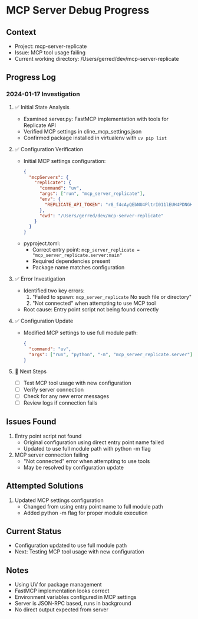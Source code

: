 # MCP Server Debug Progress

## Context
- Project: mcp-server-replicate
- Issue: MCP tool usage failing
- Current working directory: /Users/gerred/dev/mcp-server-replicate

## Progress Log

### 2024-01-17 Investigation

1. ✅ Initial State Analysis
   - Examined server.py: FastMCP implementation with tools for Replicate API
   - Verified MCP settings in cline_mcp_settings.json
   - Confirmed package installed in virtualenv with `uv pip list`

2. ✅ Configuration Verification
   - Initial MCP settings configuration:
     ```json
     {
       "mcpServers": {
         "replicate": {
           "command": "uv",
           "args": ["run", "mcp_server_replicate"],
           "env": {
             "REPLICATE_API_TOKEN": "r8_f4cAyQEbNU4PltrI011lEUH4PDNGHs40VrgFU"
           },
           "cwd": "/Users/gerred/dev/mcp-server-replicate"
         }
       }
     }
     ```
   - pyproject.toml:
     - Correct entry point: `mcp_server_replicate = "mcp_server_replicate.server:main"`
     - Required dependencies present
     - Package name matches configuration

3. ✅ Error Investigation
   - Identified two key errors:
     1. "Failed to spawn: `mcp_server_replicate` No such file or directory"
     2. "Not connected" when attempting to use MCP tool
   - Root cause: Entry point script not being found correctly

4. ✅ Configuration Update
   - Modified MCP settings to use full module path:
     ```json
     {
       "command": "uv",
       "args": ["run", "python", "-m", "mcp_server_replicate.server"]
     }
     ```

5. 🔄 Next Steps
   - [ ] Test MCP tool usage with new configuration
   - [ ] Verify server connection
   - [ ] Check for any new error messages
   - [ ] Review logs if connection fails

## Issues Found
1. Entry point script not found
   - Original configuration using direct entry point name failed
   - Updated to use full module path with python -m flag
2. MCP server connection failing
   - "Not connected" error when attempting to use tools
   - May be resolved by configuration update

## Attempted Solutions
1. Updated MCP settings configuration
   - Changed from using entry point name to full module path
   - Added python -m flag for proper module execution

## Current Status
- Configuration updated to use full module path
- Next: Testing MCP tool usage with new configuration

## Notes
- Using UV for package management
- FastMCP implementation looks correct
- Environment variables configured in MCP settings
- Server is JSON-RPC based, runs in background
- No direct output expected from server

